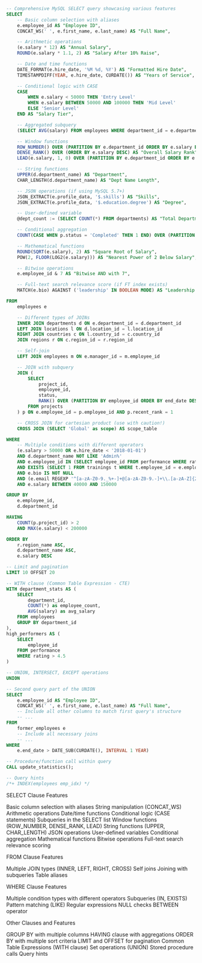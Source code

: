 ```sql
-- Comprehensive MySQL SELECT query showcasing various features
SELECT
    -- Basic column selection with aliases
    e.employee_id AS "Employee ID",
    CONCAT_WS(' ', e.first_name, e.last_name) AS "Full Name",

    -- Arithmetic operations
    (e.salary * 12) AS "Annual Salary",
    ROUND(e.salary * 1.1, 2) AS "Salary After 10% Raise",

    -- Date and time functions
    DATE_FORMAT(e.hire_date, '%M %d, %Y') AS "Formatted Hire Date",
    TIMESTAMPDIFF(YEAR, e.hire_date, CURDATE()) AS "Years of Service",

    -- Conditional logic with CASE
    CASE
        WHEN e.salary < 50000 THEN 'Entry Level'
        WHEN e.salary BETWEEN 50000 AND 100000 THEN 'Mid Level'
        ELSE 'Senior Level'
    END AS "Salary Tier",

    -- Aggregated subquery
    (SELECT AVG(salary) FROM employees WHERE department_id = e.department_id) AS "Dept Avg Salary",

    -- Window functions
    ROW_NUMBER() OVER (PARTITION BY e.department_id ORDER BY e.salary DESC) AS "Salary Rank in Dept",
    DENSE_RANK() OVER (ORDER BY e.salary DESC) AS "Overall Salary Rank",
    LEAD(e.salary, 1, 0) OVER (PARTITION BY e.department_id ORDER BY e.salary) AS "Next Higher Salary",

    -- String functions
    UPPER(d.department_name) AS "Department",
    CHAR_LENGTH(d.department_name) AS "Dept Name Length",

    -- JSON operations (if using MySQL 5.7+)
    JSON_EXTRACT(e.profile_data, '$.skills') AS "Skills",
    JSON_EXTRACT(e.profile_data, '$.education.degree') AS "Degree",

    -- User-defined variable
    @dept_count := (SELECT COUNT(*) FROM departments) AS "Total Departments",

    -- Conditional aggregation
    COUNT(CASE WHEN p.status = 'Completed' THEN 1 END) OVER (PARTITION BY e.employee_id) AS "Completed Projects",

    -- Mathematical functions
    ROUND(SQRT(e.salary), 2) AS "Square Root of Salary",
    POW(2, FLOOR(LOG2(e.salary))) AS "Nearest Power of 2 Below Salary",

    -- Bitwise operations
    e.employee_id & 7 AS "Bitwise AND with 7",

    -- Full-text search relevance score (if FT index exists)
    MATCH(e.bio) AGAINST ('leadership' IN BOOLEAN MODE) AS "Leadership Relevance"

FROM
    employees e

    -- Different types of JOINs
    INNER JOIN departments d ON e.department_id = d.department_id
    LEFT JOIN locations l ON d.location_id = l.location_id
    RIGHT JOIN countries c ON l.country_id = c.country_id
    JOIN regions r ON c.region_id = r.region_id

    -- Self-join
    LEFT JOIN employees m ON e.manager_id = m.employee_id

    -- JOIN with subquery
    JOIN (
        SELECT
            project_id,
            employee_id,
            status,
            RANK() OVER (PARTITION BY employee_id ORDER BY end_date DESC) AS recent_rank
        FROM projects
    ) p ON e.employee_id = p.employee_id AND p.recent_rank = 1

    -- CROSS JOIN for cartesian product (use with caution!)
    CROSS JOIN (SELECT 'Global' as scope) AS scope_table

WHERE
    -- Multiple conditions with different operators
    (e.salary > 50000 OR e.hire_date < '2018-01-01')
    AND d.department_name NOT LIKE 'Admin%'
    AND e.employee_id IN (SELECT employee_id FROM performance WHERE rating >= 4)
    AND EXISTS (SELECT 1 FROM trainings t WHERE t.employee_id = e.employee_id AND t.completed = TRUE)
    AND e.bio IS NOT NULL
    AND (e.email REGEXP '^[a-zA-Z0-9._%+-]+@[a-zA-Z0-9.-]+\\.[a-zA-Z]{2,}$')
    AND e.salary BETWEEN 40000 AND 150000

GROUP BY
    e.employee_id,
    d.department_id

HAVING
    COUNT(p.project_id) > 2
    AND MAX(e.salary) < 200000

ORDER BY
    r.region_name ASC,
    d.department_name ASC,
    e.salary DESC

-- Limit and pagination
LIMIT 10 OFFSET 20

-- WITH clause (Common Table Expression - CTE)
WITH department_stats AS (
    SELECT
        department_id,
        COUNT(*) as employee_count,
        AVG(salary) as avg_salary
    FROM employees
    GROUP BY department_id
),
high_performers AS (
    SELECT
        employee_id
    FROM performance
    WHERE rating > 4.5
)

-- UNION, INTERSECT, EXCEPT operations
UNION

-- Second query part of the UNION
SELECT
    e.employee_id AS "Employee ID",
    CONCAT_WS(' ', e.first_name, e.last_name) AS "Full Name",
    -- Include all other columns to match first query's structure
    -- ...
FROM
    former_employees e
    -- Include all necessary joins
    -- ...
WHERE
    e.end_date > DATE_SUB(CURDATE(), INTERVAL 1 YEAR)

-- Procedure/function call within query
CALL update_statistics();

-- Query hints
/*+ INDEX(employees emp_idx) */

```

SELECT Clause Features

Basic column selection with aliases
String manipulation (CONCAT_WS)
Arithmetic operations
Date/time functions
Conditional logic (CASE statements)
Subqueries in the SELECT list
Window functions (ROW_NUMBER, DENSE_RANK, LEAD)
String functions (UPPER, CHAR_LENGTH)
JSON operations
User-defined variables
Conditional aggregation
Mathematical functions
Bitwise operations
Full-text search relevance scoring

FROM Clause Features

Multiple JOIN types (INNER, LEFT, RIGHT, CROSS)
Self joins
Joining with subqueries
Table aliases

WHERE Clause Features

Multiple condition types with different operators
Subqueries (IN, EXISTS)
Pattern matching (LIKE)
Regular expressions
NULL checks
BETWEEN operator

Other Clauses and Features

GROUP BY with multiple columns
HAVING clause with aggregations
ORDER BY with multiple sort criteria
LIMIT and OFFSET for pagination
Common Table Expressions (WITH clause)
Set operations (UNION)
Stored procedure calls
Query hints
